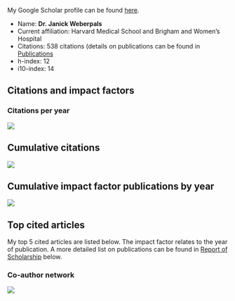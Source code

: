 My Google Scholar profile can be found
[here](https://scholar.google.com/citations?user=B59js_8AAAAJ&hl=en).

-   Name: **Dr. Janick Weberpals**
-   Current affiliation: Harvard Medical School and Brigham and Women’s
    Hospital
-   Citations: 538 citations (details on publications can be found in
    [Publications](https://janickweberpals.github.io/files/publications.html)
-   h-index: 12
-   i10-index: 14

## Citations and impact factors

### Citations per year

<img src="/Users/janick/Documents/R_projects/janickweberpals.github.io/files/scholarship1_files/figure-markdown_strict/unnamed-chunk-2-1.png" style="display: block; margin: auto auto auto 0;" />

## Cumulative citations

<img src="/Users/janick/Documents/R_projects/janickweberpals.github.io/files/scholarship1_files/figure-markdown_strict/unnamed-chunk-3-1.png" style="display: block; margin: auto auto auto 0;" />

## Cumulative impact factor publications by year

<img src="/Users/janick/Documents/R_projects/janickweberpals.github.io/files/scholarship1_files/figure-markdown_strict/unnamed-chunk-4-1.png" style="display: block; margin: auto auto auto 0;" />

## Top cited articles

My top 5 cited articles are listed below. The impact factor relates to
the year of publication. A more detailed list on publications can be
found in [Report of
Scholarship](https://janickweberpals.github.io/scholarship/#Report_of_Scholarship)
below.

### Co-author network

<img src="/Users/janick/Documents/R_projects/janickweberpals.github.io/files/scholarship1_files/figure-markdown_strict/unnamed-chunk-6-1.png" style="display: block; margin: auto auto auto 0;" />

